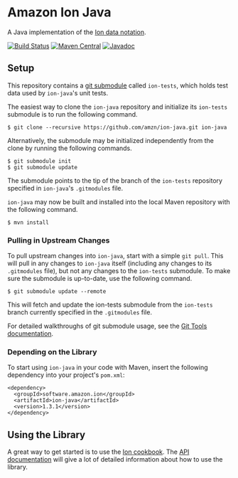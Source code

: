 # Amazon Ion Java
A Java implementation of the [Ion data notation](http://amzn.github.io/ion-docs).

[![Build Status](https://travis-ci.org/amzn/ion-java.svg?branch=master)](https://travis-ci.org/amzn/ion-java)
[![Maven Central](https://maven-badges.herokuapp.com/maven-central/software.amazon.ion/ion-java/badge.svg)](https://maven-badges.herokuapp.com/maven-central/software.amazon.ion/ion-java)
[![Javadoc](https://javadoc-badge.appspot.com/software.amazon.ion/ion-java.svg?label=javadoc)](http://www.javadoc.io/doc/software.amazon.ion/ion-java)

## Setup
This repository contains a [git submodule](https://git-scm.com/docs/git-submodule)
called `ion-tests`, which holds test data used by `ion-java`'s unit tests.

The easiest way to clone the `ion-java` repository and initialize its `ion-tests`
submodule is to run the following command.

```
$ git clone --recursive https://github.com/amzn/ion-java.git ion-java
```

Alternatively, the submodule may be initialized independently from the clone
by running the following commands.

```
$ git submodule init
$ git submodule update
```

The submodule points to the tip of the branch of the `ion-tests` repository
specified in `ion-java`'s `.gitmodules` file.

`ion-java` may now be built and installed into the local Maven repository with
the following command.

```
$ mvn install
```

### Pulling in Upstream Changes
To pull upstream changes into `ion-java`, start with a simple `git pull`.
This will pull in any changes to `ion-java` itself (including any changes
to its `.gitmodules` file), but not any changes to the `ion-tests`
submodule. To make sure the submodule is up-to-date, use the following
command.

```
$ git submodule update --remote
```

This will fetch and update the ion-tests submodule from the `ion-tests` branch
currently specified in the `.gitmodules` file.

For detailed walkthroughs of git submodule usage, see the
[Git Tools documentation](https://git-scm.com/book/en/v2/Git-Tools-Submodules).

### Depending on the Library

To start using `ion-java` in your code with Maven, insert the following
dependency into your project's `pom.xml`:

```
<dependency>
  <groupId>software.amazon.ion</groupId>
  <artifactId>ion-java</artifactId>
  <version>1.3.1</version>
</dependency>
```

## Using the Library
A great way to get started is to use the [Ion cookbook](http://amzn.github.io/ion-docs/cookbook.html).
The [API documentation](http://www.javadoc.io/doc/software.amazon.ion/ion-java) will give a lot
of detailed information about how to use the library.
